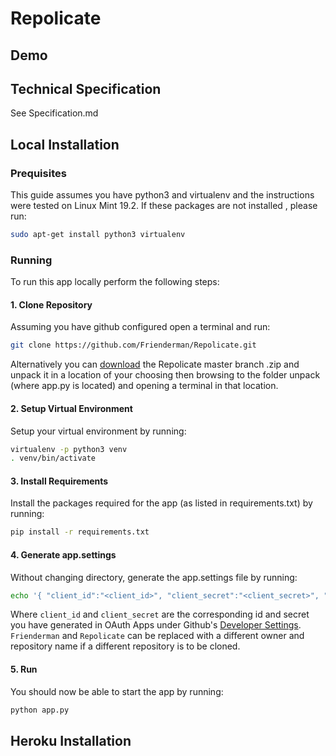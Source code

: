 # Repolicate

## Demo

## Technical Specification

See Specification.md

## Local Installation

### Prequisites

This guide assumes you have python3 and virtualenv and the instructions were tested on Linux Mint 19.2. If these packages are not installed , please run:

```bash
sudo apt-get install python3 virtualenv
```

### Running

To run this app locally perform the following steps:

#### 1. Clone Repository

Assuming you have github configured open a terminal and run:

```bash
git clone https://github.com/Frienderman/Repolicate.git
```

Alternatively you can [download](https://github.com/Frienderman/Repolicate/archive/master.zip) the Repolicate master branch .zip and unpack it in a location of your choosing then browsing to the folder unpack (where app.py is located) and opening a terminal in that location.

#### 2. Setup Virtual Environment

Setup your virtual environment by running:

```bash
virtualenv -p python3 venv
. venv/bin/activate
```

#### 3. Install Requirements

Install the packages required for the app (as listed in requirements.txt) by running:

```bash
pip install -r requirements.txt
```

#### 4. Generate app.settings

Without changing directory, generate the app.settings file by running:

```bash
echo '{ "client_id":"<client_id>", "client_secret":"<client_secret>", "target_owner":"Frienderman", "target_repo":"Repolicate" }' > app.settings
```
Where `client_id` and `client_secret` are the corresponding id and secret you have generated in OAuth Apps under Github's [Developer Settings](https://github.com/settings/developers).
`Frienderman` and `Repolicate` can be replaced with a different owner and repository name if a different repository is to be cloned.

#### 5. Run

You should now be able to start the app by running:

```bash
python app.py
```

## Heroku Installation

